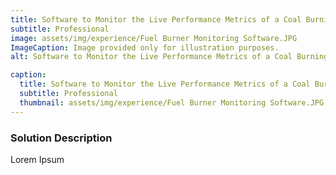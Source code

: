 ```yaml
---
title: Software to Monitor the Live Performance Metrics of a Coal Burning Plant
subtitle: Professional
image: assets/img/experience/Fuel Burner Monitoring Software.JPG
ImageCaption: Image provided only for illustration purposes.
alt: Software to Monitor the Live Performance Metrics of a Coal Burning Plant

caption:
  title: Software to Monitor the Live Performance Metrics of a Coal Burning Plant
  subtitle: Professional
  thumbnail: assets/img/experience/Fuel Burner Monitoring Software.JPG
---
```

### Solution Description

Lorem Ipsum 